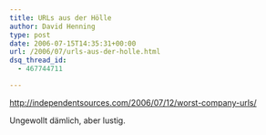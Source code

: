 ```yaml
---
title: URLs aus der Hölle
author: David Henning
type: post
date: 2006-07-15T14:35:31+00:00
url: /2006/07/urls-aus-der-holle.html
dsq_thread_id:
  - 467744711

---
```

<http://independentsources.com/2006/07/12/worst-company-urls/>

Ungewollt dämlich, aber lustig.